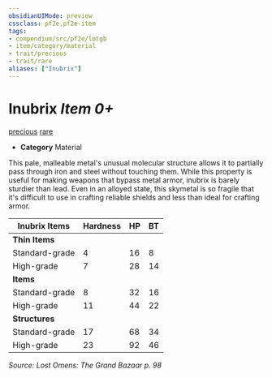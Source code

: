```yaml
---
obsidianUIMode: preview
cssclass: pf2e,pf2e-item
tags:
- compendium/src/pf2e/lotgb
- item/category/material
- trait/precious
- trait/rare
aliases: ["Inubrix"]
---
```

# Inubrix *Item 0+*  
[precious](rules/traits/precious.md)  [rare](rules/traits/rare.md)  

- **Category** Material

This pale, malleable metal's unusual molecular structure allows it to partially pass through iron and steel without touching them. While this property is useful for making weapons that bypass metal armor, inubrix is barely sturdier than lead. Even in an alloyed state, this skymetal is so fragile that it's difficult to use in crafting reliable shields and less than ideal for crafting armor.

| Inubrix Items | Hardness | HP | BT |
|---------------|----------|----|----|
| **Thin Items** |  |  |  |
| Standard-grade | 4 | 16 | 8 |
| High-grade | 7 | 28 | 14 |
| **Items** |  |  |  |
| Standard-grade | 8 | 32 | 16 |
| High-grade | 11 | 44 | 22 |
| **Structures** |  |  |  |
| Standard-grade | 17 | 68 | 34 |
| High-grade | 23 | 92 | 46 |


*Source: Lost Omens: The Grand Bazaar p. 98*
